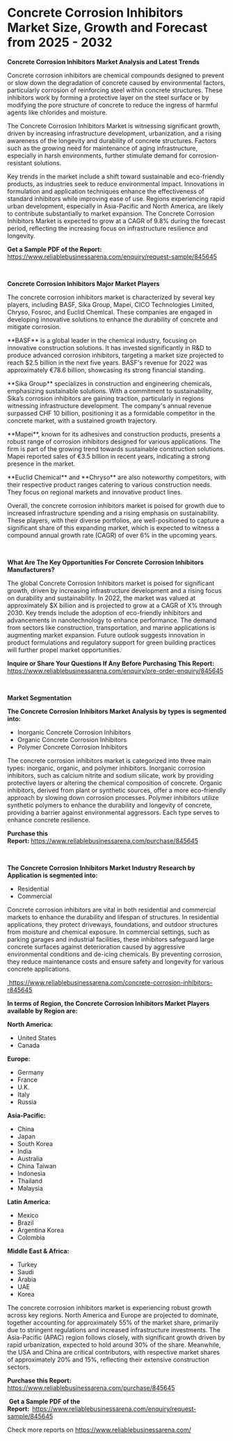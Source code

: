 <p><h1>Concrete Corrosion Inhibitors Market Size, Growth and Forecast from 2025 - 2032</h1></p><p><strong>Concrete Corrosion Inhibitors Market Analysis and Latest Trends</strong></p>
<p><p>Concrete corrosion inhibitors are chemical compounds designed to prevent or slow down the degradation of concrete caused by environmental factors, particularly corrosion of reinforcing steel within concrete structures. These inhibitors work by forming a protective layer on the steel surface or by modifying the pore structure of concrete to reduce the ingress of harmful agents like chlorides and moisture.</p><p>The Concrete Corrosion Inhibitors Market is witnessing significant growth, driven by increasing infrastructure development, urbanization, and a rising awareness of the longevity and durability of concrete structures. Factors such as the growing need for maintenance of aging infrastructure, especially in harsh environments, further stimulate demand for corrosion-resistant solutions. </p><p>Key trends in the market include a shift toward sustainable and eco-friendly products, as industries seek to reduce environmental impact. Innovations in formulation and application techniques enhance the effectiveness of standard inhibitors while improving ease of use. Regions experiencing rapid urban development, especially in Asia-Pacific and North America, are likely to contribute substantially to market expansion. The Concrete Corrosion Inhibitors Market is expected to grow at a CAGR of 9.8% during the forecast period, reflecting the increasing focus on infrastructure resilience and longevity.</p></p>
<p><strong>Get a Sample PDF of the Report:&nbsp;</strong> <a href="https://www.reliablebusinessarena.com/enquiry/request-sample/845645?utm_campaign=1892&utm_medium=2&utm_source=Github&utm_content=ia&utm_term=30012025&utm_id=concrete-corrosion-inhibitors">https://www.reliablebusinessarena.com/enquiry/request-sample/845645</a></p>
<p>&nbsp;</p>
<p><strong>Concrete Corrosion Inhibitors Major Market Players</strong></p>
<p><p>The concrete corrosion inhibitors market is characterized by several key players, including BASF, Sika Group, Mapei, CICO Technologies Limited, Chryso, Fosroc, and Euclid Chemical. These companies are engaged in developing innovative solutions to enhance the durability of concrete and mitigate corrosion.</p><p>**BASF** is a global leader in the chemical industry, focusing on innovative construction solutions. It has invested significantly in R&D to produce advanced corrosion inhibitors, targeting a market size projected to reach $2.5 billion in the next five years. BASF's revenue for 2022 was approximately €78.6 billion, showcasing its strong financial standing.</p><p>**Sika Group** specializes in construction and engineering chemicals, emphasizing sustainable solutions. With a commitment to sustainability, Sika’s corrosion inhibitors are gaining traction, particularly in regions witnessing infrastructure development. The company's annual revenue surpassed CHF 10 billion, positioning it as a formidable competitor in the concrete market, with a sustained growth trajectory.</p><p>**Mapei**, known for its adhesives and construction products, presents a robust range of corrosion inhibitors designed for various applications. The firm is part of the growing trend towards sustainable construction solutions. Mapei reported sales of €3.5 billion in recent years, indicating a strong presence in the market.</p><p>**Euclid Chemical** and **Chryso** are also noteworthy competitors, with their respective product ranges catering to various construction needs. They focus on regional markets and innovative product lines.</p><p>Overall, the concrete corrosion inhibitors market is poised for growth due to increased infrastructure spending and a rising emphasis on sustainability. These players, with their diverse portfolios, are well-positioned to capture a significant share of this expanding market, which is expected to witness a compound annual growth rate (CAGR) of over 6% in the upcoming years.</p></p>
<p>&nbsp;</p>
<p><strong>What Are The Key Opportunities For Concrete Corrosion Inhibitors Manufacturers?</strong></p>
<p><p>The global Concrete Corrosion Inhibitors market is poised for significant growth, driven by increasing infrastructure development and a rising focus on durability and sustainability. In 2022, the market was valued at approximately $X billion and is projected to grow at a CAGR of X% through 2030. Key trends include the adoption of eco-friendly inhibitors and advancements in nanotechnology to enhance performance. The demand from sectors like construction, transportation, and marine applications is augmenting market expansion. Future outlook suggests innovation in product formulations and regulatory support for green building practices will further propel market opportunities.</p></p>
<p><strong>Inquire or Share Your Questions If Any Before Purchasing This Report:</strong> <a href="https://www.reliablebusinessarena.com/enquiry/pre-order-enquiry/845645?utm_campaign=1892&utm_medium=2&utm_source=Github&utm_content=ia&utm_term=30012025&utm_id=concrete-corrosion-inhibitors">https://www.reliablebusinessarena.com/enquiry/pre-order-enquiry/845645</a></p>
<p>&nbsp;</p>
<p><strong>Market Segmentation</strong></p>
<p><strong>The Concrete Corrosion Inhibitors Market Analysis by types is segmented into:</strong></p>
<p><ul><li>Inorganic Concrete Corrosion Inhibitors</li><li>Organic Concrete Corrosion Inhibitors</li><li>Polymer Concrete Corrosion Inhibitors</li></ul></p>
<p><p>The concrete corrosion inhibitors market is categorized into three main types: inorganic, organic, and polymer inhibitors. Inorganic corrosion inhibitors, such as calcium nitrite and sodium silicate, work by providing protective layers or altering the chemical composition of concrete. Organic inhibitors, derived from plant or synthetic sources, offer a more eco-friendly approach by slowing down corrosion processes. Polymer inhibitors utilize synthetic polymers to enhance the durability and longevity of concrete, providing a barrier against environmental aggressors. Each type serves to enhance concrete resilience.</p></p>
<p><strong>Purchase this Report:&nbsp;</strong><a href="https://www.reliablebusinessarena.com/purchase/845645?utm_campaign=1892&utm_medium=2&utm_source=Github&utm_content=ia&utm_term=30012025&utm_id=concrete-corrosion-inhibitors">https://www.reliablebusinessarena.com/purchase/845645</a></p>
<p>&nbsp;</p>
<p><strong>The Concrete Corrosion Inhibitors Market Industry Research by Application is segmented into:</strong></p>
<p><ul><li>Residential</li><li>Commercial</li></ul></p>
<p><p>Concrete corrosion inhibitors are vital in both residential and commercial markets to enhance the durability and lifespan of structures. In residential applications, they protect driveways, foundations, and outdoor structures from moisture and chemical exposure. In commercial settings, such as parking garages and industrial facilities, these inhibitors safeguard large concrete surfaces against deterioration caused by aggressive environmental conditions and de-icing chemicals. By preventing corrosion, they reduce maintenance costs and ensure safety and longevity for various concrete applications.</p></p>
<p><a href="https://www.reliablebusinessarena.com/concrete-corrosion-inhibitors-r845645?utm_campaign=1892&utm_medium=2&utm_source=Github&utm_content=ia&utm_term=30012025&utm_id=concrete-corrosion-inhibitors">&nbsp;https://www.reliablebusinessarena.com/concrete-corrosion-inhibitors-r845645</a></p>
<p><strong>In terms of Region, the Concrete Corrosion Inhibitors Market Players available by Region are:</strong></p>
<p>
    <p> <strong> North America: </strong>
        <ul>
            <li>United States</li>
            <li>Canada</li>
        </ul>
        </p> 
    <p> <strong> Europe: </strong>
        <ul>
            <li>Germany</li>
            <li>France</li>
            <li>U.K.</li>
            <li>Italy</li>
            <li>Russia</li>
        </ul>
        </p> 
    <p> <strong> Asia-Pacific: </strong>
        <ul>
            <li>China</li>
            <li>Japan</li>
            <li>South Korea</li>
            <li>India</li>
            <li>Australia</li>
            <li>China Taiwan</li>
            <li>Indonesia</li>
            <li>Thailand</li>
            <li>Malaysia</li>
        </ul>
        </p> 
    <p> <strong> Latin America: </strong>
        <ul>
            <li>Mexico</li>
            <li>Brazil</li>
            <li>Argentina Korea</li>
            <li>Colombia</li>
        </ul>
        </p> 
    <p> <strong> Middle East & Africa: </strong>
        <ul>
            <li>Turkey</li>
            <li>Saudi</li>
            <li>Arabia</li>
            <li>UAE</li>
            <li>Korea</li>
        </ul>
    </p>
    </p>
<p><p>The concrete corrosion inhibitors market is experiencing robust growth across key regions. North America and Europe are projected to dominate, together accounting for approximately 55% of the market share, primarily due to stringent regulations and increased infrastructure investments. The Asia-Pacific (APAC) region follows closely, with significant growth driven by rapid urbanization, expected to hold around 30% of the share. Meanwhile, the USA and China are critical contributors, with respective market shares of approximately 20% and 15%, reflecting their extensive construction sectors.</p></p>
<p><strong>Purchase this Report: </strong><a href="https://www.reliablebusinessarena.com/purchase/845645?utm_campaign=1892&utm_medium=2&utm_source=Github&utm_content=ia&utm_term=30012025&utm_id=concrete-corrosion-inhibitors">https://www.reliablebusinessarena.com/purchase/845645</a></p>
<p>&nbsp;<strong>Get a Sample PDF of the Report:&nbsp;&nbsp;</strong><a href="https://www.reliablebusinessarena.com/enquiry/request-sample/845645?utm_campaign=1892&utm_medium=2&utm_source=Github&utm_content=ia&utm_term=30012025&utm_id=concrete-corrosion-inhibitors">https://www.reliablebusinessarena.com/enquiry/request-sample/845645</a></p>
<p><strong></strong></p>
<p>Check more reports on <a href="https://www.reliablebusinessarena.com/?utm_campaign=1892&utm_medium=2&utm_source=Github&utm_content=ia&utm_term=30012025&utm_id=concrete-corrosion-inhibitors">https://www.reliablebusinessarena.com/</a></p>